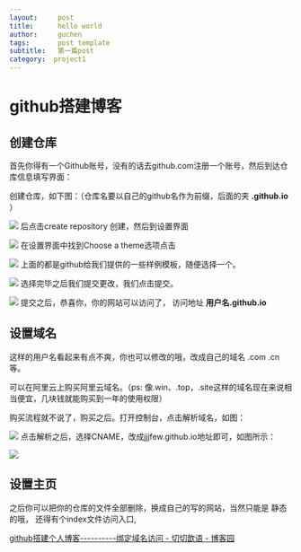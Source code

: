 ```yaml
---
layout:     post
title:      hello world
author:     guchen
tags: 		post template
subtitle:  	第一篇post
category:  project1
---
```

<!-- Start Writing Below in Markdown -->

# github搭建博客
## 创建仓库
首先你得有一个Github账号，没有的话去github.com注册一个账号，然后到达仓库信息填写界面：

创建仓库，如下图：（仓库名要以自己的github名作为前缀，后面的夹 **.github.io** ）

![](1041439-20171204174317997-1988498875.png)
后点击create repository 创建，然后到设置界面

![](1041439-20171204181255513-649988921.png)
在设置界面中找到Choose a theme选项点击

![](1041439-20171205083542753-1107090949.png)
上面的都是github给我们提供的一些样例模板，随便选择一个。

![](1041439-20171205083720269-1821390709.png)
选择完毕之后我们提交更改，我们点击提交。

![](1041439-20171205083927113-612660213.png)
提交之后，恭喜你，你的网站可以访问了， 访问地址  **用户名.github.io**
## 设置域名
这样的用户名看起来有点不爽，你也可以修改的哦，改成自己的域名   .com .cn 等。

可以在阿里云上购买阿里云域名。（ps: 像.win、.top，.site这样的域名现在来说相当便宜，几块钱就能购买到一年的使用权限）

购买流程就不说了，购买之后。打开控制台，点击解析域名，如图：

![](1041439-20171205085556238-130071740.png)
点击解析之后，选择CNAME，改成jjjfew.github.io地址即可，如图所示：

![](7B98F05F-C7D9-4C17-9E05-9B12B3EF821B.png)

## 设置主页
之后你可以把你的仓库的文件全部删除，换成自己的写的网站，当然只能是 静态的哦， 还得有个index文件访问入口,

[github搭建个人博客----------绑定域名访问 - 切切歆语 - 博客园](https://www.cnblogs.com/zhangqie/p/7978394.html)